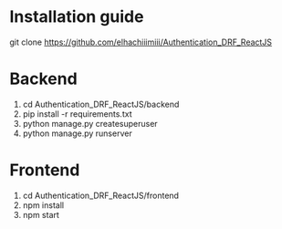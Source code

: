 # Installation guide

git clone https://github.com/elhachiiimiii/Authentication_DRF_ReactJS

# Backend
1. cd Authentication_DRF_ReactJS/backend
2. pip install -r requirements.txt
3. python manage.py createsuperuser
4. python manage.py runserver

# Frontend

1. cd Authentication_DRF_ReactJS/frontend
2. npm install
3. npm start
